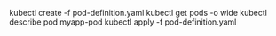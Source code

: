 kubectl create -f pod-definition.yaml
kubectl get pods -o wide
kubectl describe pod myapp-pod
kubectl apply -f pod-definition.yaml